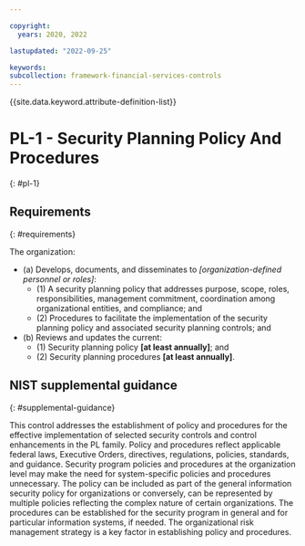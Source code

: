 ```yaml
---

copyright:
  years: 2020, 2022

lastupdated: "2022-09-25"

keywords: 
subcollection: framework-financial-services-controls
---
```


{{site.data.keyword.attribute-definition-list}}

         
# PL-1 - Security Planning Policy And Procedures
{: #pl-1}

## Requirements
{: #requirements}

The organization:

- (a) Develops, documents, and disseminates to _[organization-defined personnel or roles]_:
    - (1) A security planning policy that addresses purpose, scope, roles, responsibilities, management commitment, coordination among organizational entities, and compliance; and
    - (2) Procedures to facilitate the implementation of the security planning policy and associated security planning controls; and
- (b) Reviews and updates the current:
    - (1) Security planning policy __[at least annually]__; and
    - (2) Security planning procedures __[at least annually]__.

## NIST supplemental guidance
{: #supplemental-guidance}

This control addresses the establishment of policy and procedures for the effective implementation of selected security controls and control enhancements in the PL family. Policy and procedures reflect applicable federal laws, Executive Orders, directives, regulations, policies, standards, and guidance. Security program policies and procedures at the organization level may make the need for system-specific policies and procedures unnecessary. The policy can be included as part of the general information security policy for organizations or conversely, can be represented by multiple policies reflecting the complex nature of certain organizations. The procedures can be established for the security program in general and for particular information systems, if needed. The organizational risk management strategy is a key factor in establishing policy and procedures.



